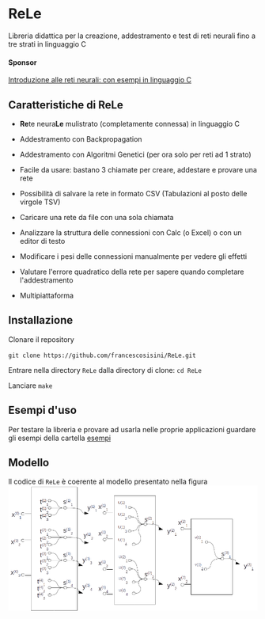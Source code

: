 # ReLe
Libreria didattica per la creazione, addestramento e test di reti neurali fino a tre strati in linguaggio C
#### Sponsor 
[Introduzione alle reti neurali: con esempi in linguaggio C](https://www.amazon.it/Introduzione-alle-neurali-esempi-linguaggio/dp/1692945319)

## Caratteristiche di ReLe
- **Re**te neura**Le** mulistrato (completamente connessa) in linguaggio C
- Addestramento con Backpropagation
- Addestramento con Algoritmi Genetici (per ora solo per reti ad 1 strato)
- Facile da usare: bastano 3 chiamate per creare, addestare e provare una rete
- Possibilità di salvare la rete in formato CSV (Tabulazioni al posto delle virgole TSV)
- Caricare una rete da file con una sola chiamata
- Analizzare la struttura delle connessioni con Calc (o Excel) o con un editor di testo
- Modificare i pesi delle connessioni manualmente per vedere gli effetti
- Valutare l'errore quadratico della rete per sapere quando completare l'addestramento

- Multipiattaforma

## Installazione
Clonare il repository

`git clone https://github.com/francescosisini/ReLe.git`

Entrare nella directory  `ReLe` dalla directory di clone: `cd ReLe`

Lanciare `make`

## Esempi d'uso
Per testare la libreria e provare ad usarla nelle proprie applicazioni guardare gli esempi della cartella [esempi](esempi)
## Modello
Il codice di `ReLe` è coerente al modello presentato nella figura ![Modello ReLe](img/MLP_detailed_3S.png)


